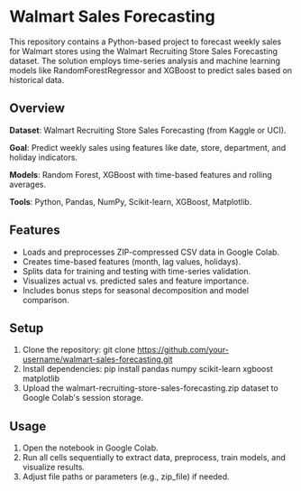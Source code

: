 # Walmart Sales Forecasting
This repository contains a Python-based project to forecast weekly sales for Walmart stores using the Walmart Recruiting Store Sales Forecasting dataset. The solution employs time-series analysis and machine learning models like RandomForestRegressor and XGBoost to predict sales based on historical data.
## Overview
 **Dataset**: Walmart Recruiting Store Sales Forecasting (from Kaggle or UCI).
 
 **Goal**: Predict weekly sales using features like date, store, department, and holiday indicators.
 
 **Models**: Random Forest, XGBoost with time-based features and rolling averages.
 
 **Tools**: Python, Pandas, NumPy, Scikit-learn, XGBoost, Matplotlib.
## Features
- Loads and preprocesses ZIP-compressed CSV data in Google Colab.
- Creates time-based features (month, lag values, holidays).
- Splits data for training and testing with time-series validation.
- Visualizes actual vs. predicted sales and feature importance.
- Includes bonus steps for seasonal decomposition and model comparison.
## Setup
1.	Clone the repository:
      git clone https://github.com/your-username/walmart-sales-forecasting.git
1.	Install dependencies: 
      pip install pandas numpy scikit-learn xgboost matplotlib
2.	Upload the walmart-recruiting-store-sales-forecasting.zip dataset to Google Colab's session storage.
## Usage
1.	Open the notebook in Google Colab.
2.	Run all cells sequentially to extract data, preprocess, train models, and visualize results.
3.	Adjust file paths or parameters (e.g., zip_file) if needed.
